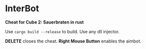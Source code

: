 # InterBot
**Cheat for Cube 2: Sauerbraten in rust**

Use `cargo build --release` to build. Use any dll injector.

**DELETE** closes the cheat. 
**Right Mouse Button** enables the aimbot.